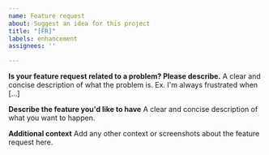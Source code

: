 ```yaml
---
name: Feature request
about: Suggest an idea for this project
title: "[FR]"
labels: enhancement
assignees: ''

---
```


**Is your feature request related to a problem? Please describe.**
A clear and concise description of what the problem is. Ex. I'm always frustrated when [...]

**Describe the feature you'd like to have**
A clear and concise description of what you want to happen.

**Additional context**
Add any other context or screenshots about the feature request here.
